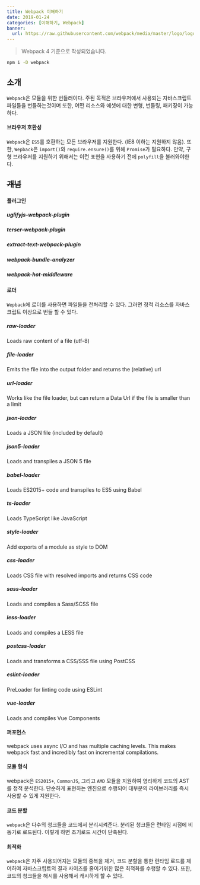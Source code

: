 ```yaml
---
title: Webpack 이해하기
date: 2019-01-24
categories: [이해하기, Webpack]
banner:
  url: https://raw.githubusercontent.com/webpack/media/master/logo/logo-on-white-bg.png
---
```


> Webpack 4 기준으로 작성되었습니다.

```bash
npm i -D webpack
```

## 소개

`Webpack`은 모듈을 위한 번들러이다. 주된 목적은 브라우저에서 사용되는 자바스크립트 파일들을 번들하는것이며 또한, 어떤 리소스와 에셋에 대한 변형, 번들링, 패키징이 가능하다.

#### 브라우저 호환성

`Webpack`은 `ES5`를 호환하는 모든 브라우저를 지원한다. (IE8 이하는 지원하지 않음). 또한, `Wepback`은 `import()`와 `require.ensure()`를 위해 `Promise`가 필요하다.
만약, 구형 브라우저를 지원하기 위해서는 이런 표현을 사용하기 전에 `polyfill`을 불러와야한다.

## ~~개념~~

#### 플러그인

##### uglifyjs-webpack-plugin

##### terser-webpack-plugin

##### extract-text-webpack-plugin

##### webpack-bundle-analyzer

##### webpack-hot-middleware

#### 로더

`Wepback`에 로더를 사용하면 파일들을 전처리할 수 있다. 그러면 정적 리소스를 자바스크립트 이상으로 번들 할 수 있다.

##### raw-loader

Loads raw content of a file (utf-8)

##### file-loader

Emits the file into the output folder and returns the (relative) url

##### url-loader

Works like the file loader, but can return a Data Url if the file is smaller than a limit

##### json-loader

Loads a JSON file (included by default)

##### json5-loader

Loads and transpiles a JSON 5 file

##### babel-loader

Loads ES2015+ code and transpiles to ES5 using Babel

##### ts-loader

Loads TypeScript like JavaScript

##### style-loader

Add exports of a module as style to DOM

##### css-loader

Loads CSS file with resolved imports and returns CSS code

##### sass-loader

Loads and compiles a Sass/SCSS file

##### less-loader

Loads and compiles a LESS file

##### postcss-loader

Loads and transforms a CSS/SSS file using PostCSS

##### eslint-loader

PreLoader for linting code using ESLint

##### vue-loader

Loads and compiles Vue Components

#### 퍼포먼스

webpack uses async I/O and has multiple caching levels. This makes webpack fast and incredibly fast on incremental compilations.

#### 모듈 형식

webpack은 `ES2015+`, `CommonJS`, 그리고 `AMD` 모듈을 지원하여 영리하게 코드의 AST를 정적 분석한다. 단순하게 표현하는 엔진으로 수행되어 대부분의 라이브러리를 즉시 사용할 수 있게 지원한다.

#### 코드 분할

`webpack`은 다수의 청크들을 코드에서 분리시켜준다. 분리된 청크들은 런타임 시점에 비동기로 로드된다. 이렇게 하면 초기로드 시간이 단축된다.

#### 최적화

`webpack`은 자주 사용되어지는 모듈의 중복을 제거, 코드 분할을 통한 런타임 로드를 제어하여 자바스크립트의 결과 사이즈를 줄이기위한 많은 최적화를 수행할 수 있다. 또한, 코드의 청크들을 해시를 사용해서 캐시하게 할 수 있다.
